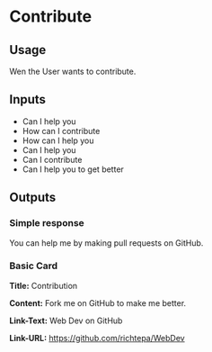 # Contribute
## Usage
Wen the User wants to contribute.
## Inputs
* Can I help you
* How can I contribute
* How can I help you
* Can I help you
* Can I contribute
* Can I help you to get better
## Outputs
### Simple response
You can help me by making pull requests on GitHub.
### Basic Card
**Title:** Contribution

**Content:** Fork me on GitHub to make me better.

**Link-Text:** Web Dev on GitHub

**Link-URL:** https://github.com/richtepa/WebDev